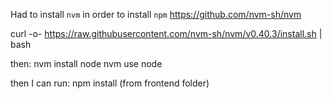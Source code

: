 

Had to install `nvm` in order to install `npm`
https://github.com/nvm-sh/nvm

curl -o- https://raw.githubusercontent.com/nvm-sh/nvm/v0.40.3/install.sh | bash

then:
nvm install node
nvm use node

then I can run:
npm install 
(from frontend folder)

